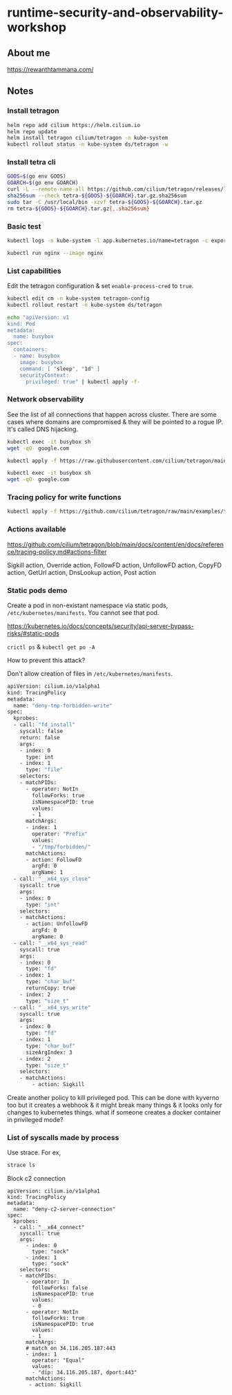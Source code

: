 # runtime-security-and-observability-workshop

## About me

https://rewanthtammana.com/

## Notes

### Install tetragon

```bash
helm repo add cilium https://helm.cilium.io
helm repo update
helm install tetragon cilium/tetragon -n kube-system
kubectl rollout status -n kube-system ds/tetragon -w
```

### Install tetra cli

```bash
GOOS=$(go env GOOS)
GOARCH=$(go env GOARCH)
curl -L --remote-name-all https://github.com/cilium/tetragon/releases/latest/download/tetra-${GOOS}-${GOARCH}.tar.gz{,.sha256sum}
sha256sum --check tetra-${GOOS}-${GOARCH}.tar.gz.sha256sum
sudo tar -C /usr/local/bin -xzvf tetra-${GOOS}-${GOARCH}.tar.gz
rm tetra-${GOOS}-${GOARCH}.tar.gz{,.sha256sum}
```

### Basic test

```bash
kubectl logs -n kube-system -l app.kubernetes.io/name=tetragon -c export-stdout -f | tetra getevents -o compact
```

```bash
kubectl run nginx --image nginx
```

### List capabilities

Edit the tetragon configuration & set `enable-process-cred` to `true`.

```bash
kubectl edit cm -n kube-system tetragon-config
kubectl rollout restart -n kube-system ds/tetragon
```

```bash
echo "apiVersion: v1
kind: Pod
metadata:
  name: busybox
spec:
  containers:
  - name: busybox
    image: busybox
    command: [ "sleep", "1d" ]
    securityContext:
      privileged: true" | kubectl apply -f-
```

### Network observability

See the list of all connections that happen across cluster. There are some cases where domains are compromised & they will be pointed to a rogue IP. It's called DNS hijacking.

```bash
kubectl exec -it busybox sh
wget -qO- google.com
```

```bash
kubectl apply -f https://raw.githubusercontent.com/cilium/tetragon/main/examples/tracingpolicy/tcp-connect.yaml
```

```bash
kubectl exec -it busybox sh
wget -qO- google.com
```

### Tracing policy for write functions

```bash
kubectl apply -f https://github.com/cilium/tetragon/raw/main/examples/tracingpolicy/write.yaml
```

### Actions available

https://github.com/cilium/tetragon/blob/main/docs/content/en/docs/reference/tracing-policy.md#actions-filter

Sigkill action, Override action, FollowFD action, UnfollowFD action, CopyFD action, GetUrl action, DnsLookup action, Post action

### Static pods demo

Create a pod in non-existant namespace via static pods, `/etc/kubernetes/manifests`. You cannot see that pod.

https://kubernetes.io/docs/concepts/security/api-server-bypass-risks/#static-pods

`crictl ps` & `kubectl get po -A`

How to prevent this attack?

Don't allow creation of files in `/etc/kubernetes/manifests`.

```bash
apiVersion: cilium.io/v1alpha1
kind: TracingPolicy
metadata:
  name: "deny-tmp-forbidden-write"
spec:
  kprobes:
  - call: "fd_install"
    syscall: false
    return: false
    args:
    - index: 0
      type: int
    - index: 1
      type: "file"
    selectors:
    - matchPIDs:
      - operator: NotIn
        followForks: true
        isNamespacePID: true 
        values:
        - 1
      matchArgs:
      - index: 1
        operator: "Prefix"
        values:
        - "/tmp/forbidden/"
      matchActions:
      - action: FollowFD
        argFd: 0
        argName: 1
  - call: "__x64_sys_close"
    syscall: true
    args:
    - index: 0
      type: "int"
    selectors:
    - matchActions:
      - action: UnfollowFD
        argFd: 0
        argName: 0
  - call: "__x64_sys_read"
    syscall: true
    args:
    - index: 0
      type: "fd"
    - index: 1
      type: "char_buf"
      returnCopy: true
    - index: 2
      type: "size_t"
  - call: "__x64_sys_write"
    syscall: true
    args:
    - index: 0
      type: "fd"
    - index: 1
      type: "char_buf"
      sizeArgIndex: 3
    - index: 2
      type: "size_t"
    selectors: 
    - matchActions:
        - action: Sigkill
```

Create another policy to kill privileged pod. This can be done with kyverno too but it creates a webhook & it might break many things & it looks only for changes to kubernetes things. what if someone creates a docker container in privileged mode?

### List of syscalls made by process

Use strace. For ex,

```bash
strace ls
```

Block c2 connection

```
apiVersion: cilium.io/v1alpha1
kind: TracingPolicy
metadata:
  name: "deny-c2-server-connection"
spec:
  kprobes:
  - call: "__x64_connect"
    syscall: true
    args:
      - index: 0
        type: "sock"
      - index: 1
        type: "sock"
    selectors:
    - matchPIDs:
      - operator: In
        followForks: false
        isNamespacePID: true
        values:
        - 0
      - operator: NotIn
        followForks: true
        isNamespacePID: true
        values:
        - 1
      matchArgs:
      # match on 34.116.205.187:443
      - index: 1
        operator: "Equal"
        values:
        - "dip: 34.116.205.187, dport:443"
      matchActions:
       - action: Sigkill
```


